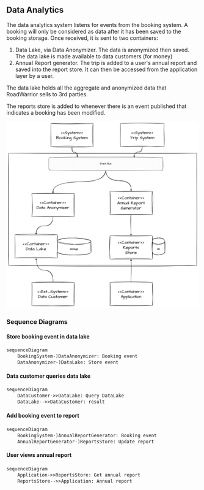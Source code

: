 ## Data Analytics
The data analytics system listens for events from the booking system. A booking will only be considered as data after it has been saved to the booking storage. Once received, it is sent to two containers:

1. Data Lake, via Data Anonymizer. The data is anonymized then saved. The data lake is made available to data customers (for money)
2. Annual Report generator. The trip is added to a user's annual report and saved into the report store. It can then be accessed from the application layer by a user.

The data lake holds all the aggregate and anonymized data that RoadWarrior sells to 3rd parties.

The reports store is added to whenever there is an event published that indicates a booking has been modified.

![](2023-09-15-16-17-29.png)

### Sequence Diagrams
#### Store booking event in data lake
```mermaid
sequenceDiagram
    BookingSystem-)DataAnonymizer: Booking event
    DataAnonymizer-)DataLake: Store event
```

#### Data customer queries data lake
```mermaid
sequenceDiagram
    DataCustomer->>DataLake: Query DataLake
    DataLake-->>DataCustomer: result
```

#### Add booking event to report
```mermaid
sequenceDiagram
    BookingSystem-)AnnualReportGenerator: Booking event
    AnnualReportGenerator-)ReportsStore: Update report
```

#### User views annual report
```mermaid
sequenceDiagram
    Application->>ReportsStore: Get annual report
    ReportsStore-->>Application: Annual report
```